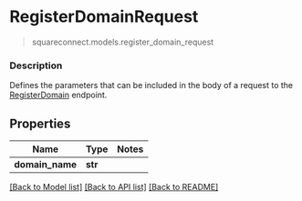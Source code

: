# RegisterDomainRequest
> squareconnect.models.register_domain_request

### Description

Defines the parameters that can be included in the body of a request to the [RegisterDomain](#endpoint-registerdomain) endpoint.

## Properties
Name | Type | Notes
------------ | ------------- | -------------
**domain_name** | **str** | 

[[Back to Model list]](../README.md#documentation-for-models) [[Back to API list]](../README.md#documentation-for-api-endpoints) [[Back to README]](../README.md)


